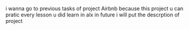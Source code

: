 i wanna go to previous tasks of project Airbnb because this project u can pratic every lesson u did learn in alx in future i will put the descrption of project